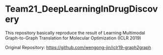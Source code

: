 # Team21_DeepLearningInDrugDiscovery
This repository basically reproduce the result of Learning Multimodal Graph-to-Graph Translation for Molecular Optimization (ICLR 2019)

Original Repository: https://github.com/wengong-jin/iclr19-graph2graph























